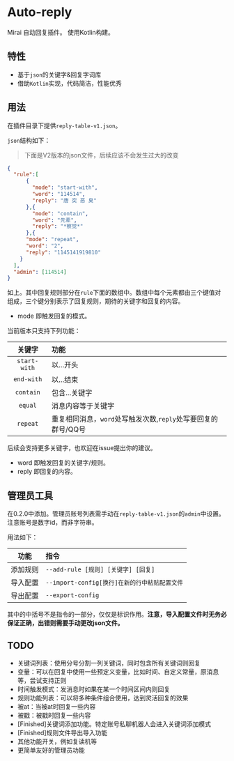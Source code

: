 # Auto-reply

Mirai 自动回复插件。 使用Kotlin构建。

## 特性

- 基于`json`的关键字&回复字词库
- 借助`Kotlin`实现，代码简洁，性能优秀

## 用法

在插件目录下提供`reply-table-v1.json`。

`json`结构如下：

>下面是V2版本的json文件，后续应该不会发生过大的改变

```json
{
  "rule":[
      {
        "mode": "start-with",
        "word": "114514",
        "reply": "唐 突 恶 臭"
      },{
        "mode": "contain",
        "word": "先辈",
        "reply": "*察觉*"
      },{
      "mode": "repeat",
      "word": "2",
      "reply": "1145141919810"
    }
  ],
  "admin": [114514]
}
```

如上。其中回复规则部分在`rule`下面的数组中。数组中每个元素都由三个键值对组成，三个键分别表示了回复规则，期待的关键字和回复的内容。

- mode 即触发回复的模式。

当前版本只支持下列功能：

|     关键字      | 功能                                      |
|:------------:|:----------------------------------------|
| `start-with` | 以...开头                                  |
|  `end-with`  | 以...结束                                  |
|  `contain`   | 包含...关键字                                |
|   `equal`    | 消息内容等于关键字                               |
|   `repeat`   | 重复相同消息，`word`处写触发次数,`reply`处写要回复的群号/QQ号 |

后续会支持更多关键字，也欢迎在issue提出你的建议。

- word 即触发回复的关键字/规则。
- reply 即回复的内容。

## 管理员工具

在0.2.0中添加。管理员账号列表需手动在`reply-table-v1.json`的`admin`中设置。注意账号是数字id，而非字符串。

用法如下：

|  功能  | 指令                               |
|------|:---------------------------------|
| 添加规则 | `--add-rule [规则] [关键字] [回复]`     |
| 导入配置 | `--import-config[换行]在新的行中粘贴配置文件` |
| 导出配置 | `--export-config`                |

其中的中括号不是指令的一部分，仅仅是标识作用。**注意，导入配置文件时无务必保证正确，出错则需要手动更改json文件。**

## TODO
- 关键词列表：使用分号分割一列关键词，同时包含所有关键词则回复
- 变量：可以在回复中使用一些预定义变量，比如时间、自定义常量，原消息等，尝试支持正则
- 时间触发模式：发消息时如果在某一个时间区间内则回复
- 规则功能列表：可以将多种条件组合使用，达到灵活回复的效果
- 被at：当被at时回复一些内容
- 被戳：被戳时回复一些内容
- [Finished]关键词添加功能。特定账号私聊机器人会进入关键词添加模式
- [Finished]规则文件导出导入功能
- 其他功能开关，例如复读机等
- 更简单友好的管理员功能